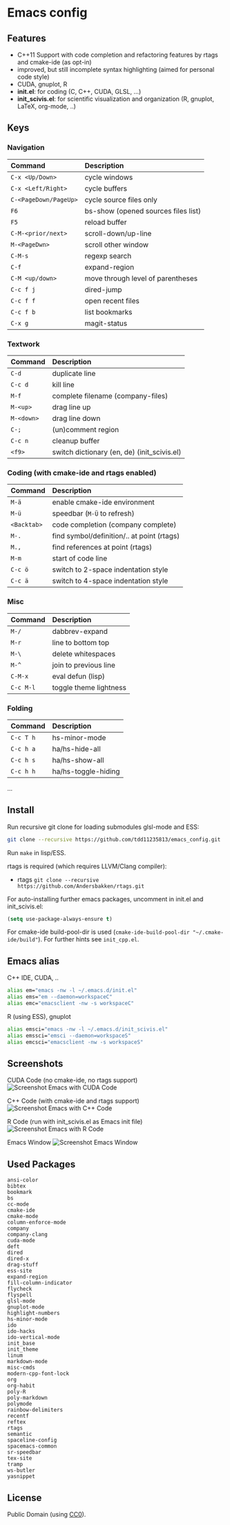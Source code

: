 # Emacs config

## Features

- C++11 Support with code completion and refactoring features by rtags and cmake-ide (as opt-in)
- improved, but still incomplete syntax highlighting (aimed for personal code style)
- CUDA, gnuplot, R
- **init.el**: for coding (C, C++, CUDA, GLSL, ...)
- **init_scivis.el**: for scientific visualization and organization (R, gnuplot, LaTeX, org-mode, ..)

## Keys

### Navigation
| Command               | Description                         |
| :---                  | :---                                |
| `C-x <Up/Down>`       | cycle windows                       |
| `C-x <Left/Right>`    | cycle buffers                       |
| `C-<PageDown/PageUp>` | cycle source files only             |
| `F6`                  | bs-show (opened sources files list) |
| `F5`                  | reload buffer                       |
| `C-M-<prior/next>`    | scroll-down/up-line                 |
| `M-<PageDwn>`         | scroll other window                 |
| `C-M-s`               | regexp search                       |
| `C-f`                 | expand-region                       |
| `C-M <up/down>`       | move through level of parentheses   |
| `C-c f j`             | dired-jump                          |
| `C-c f f`             | open recent files                   |
| `C-c f b`             | list bookmarks                      |
| `C-x g`               | magit-status                        |

### Textwork

| Command               | Description                         |
| :---                  | :---                                |
| `C-d`                 | duplicate line                      |
| `C-c d`               | kill line                           |
| `M-f`                 | complete filename (company-files)   |
| `M-<up>`              | drag line up                        |
| `M-<down>`            | drag line down                      |
| `C-;`                 | (un)comment region                  |
| `C-c n`               | cleanup buffer                      |
| `<f9>`                | switch dictionary (en, de) (init_scivis.el) |

### Coding (with cmake-ide and rtags enabled)

| Command               | Description                         |
| :---                  | :---                                |
| `M-ä`                 | enable cmake-ide environment        |
| `M-ü`                 | speedbar (`M-Ü` to refresh)         |
| `<Backtab>`           | code completion (company complete)  |
| `M-.`                 | find symbol/definition/.. at point (rtags) |
| `M.,`                 | find references at point (rtags)    |
| `M-m`                 | start of code line                  |
| `C-c ö`               | switch to 2-space indentation style |
| `C-c ä`               | switch to 4-space indentation style |

### Misc

| Command               | Description                         |
| :---                  | :---                                |
| `M-/`                 | dabbrev-expand          |
| `M-r`                 | line to bottom top      |
| `M-\`                 | delete whitespaces      |
| `M-^`                 | join to previous line   |
| `C-M-x`               | eval defun (lisp)       |
| `C-c M-l`             | toggle theme lightness  |

### Folding

| Command               | Description                         |
| :---                  | :---                                |
| `C-c T h`             | hs-minor-mode                       |
| `C-c h a`             | ha/hs-hide-all                      |
| `C-c h s`             | ha/hs-show-all                      |
| `C-c h h`             | ha/hs-toggle-hiding                 |

...

## Install
Run recursive git clone for loading submodules glsl-mode and ESS:
```bash
git clone --recursive https://github.com/tdd11235813/emacs_config.git
```
Run `make` in lisp/ESS.

rtags is required (which requires LLVM/Clang compiler):
- rtags `git clone --recursive https://github.com/Andersbakken/rtags.git`

For auto-installing further emacs packages, uncomment in init.el and init_scivis.el:
```lisp
(setq use-package-always-ensure t)
```
For cmake-ide build-pool-dir is used (`cmake-ide-build-pool-dir "~/.cmake-ide/build"`).
For further hints see `init_cpp.el`.

## Emacs alias
C++ IDE, CUDA, ..
```bash
alias em="emacs -nw -l ~/.emacs.d/init.el"
alias ems="em --daemon=workspaceC"
alias emc="emacsclient -nw -s workspaceC"
```
R (using ESS), gnuplot
```bash
alias emsci="emacs -nw -l ~/.emacs.d/init_scivis.el"
alias emssci="emsci --daemon=workspaceS"
alias emcsci="emacsclient -nw -s workspaceS"
```

## Screenshots

CUDA Code (no cmake-ide, no rtags support)
![Screenshot Emacs with CUDA Code](/images/screenshot.jpg)

C++ Code (with cmake-ide and rtags support)
![Screenshot Emacs with C++ Code](/images/screenshot01.jpg)

R Code (run with init_scivis.el as Emacs init file)
![Screenshot Emacs with R Code](/images/screenshot02.jpg)

Emacs Window
![Screenshot Emacs Window](/images/screenshot03.jpg)

## Used Packages

```
ansi-color
bibtex
bookmark
bs
cc-mode
cmake-ide
cmake-mode
column-enforce-mode
company
company-clang
cuda-mode
deft
dired
dired-x
drag-stuff
ess-site
expand-region
fill-column-indicator
flycheck
flyspell
glsl-mode
gnuplot-mode
highlight-numbers
hs-minor-mode
ido
ido-hacks
ido-vertical-mode
init_base
init_theme
linum
markdown-mode
misc-cmds
modern-cpp-font-lock
org
org-habit
poly-R
poly-markdown
polymode
rainbow-delimiters
recentf
reftex
rtags
semantic
spaceline-config
spacemacs-common
sr-speedbar
tex-site
tramp
ws-butler
yasnippet
```

## License

Public Domain (using [CC0](https://creativecommons.org/publicdomain/zero/1.0/)).
